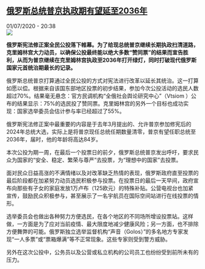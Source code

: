 <!--1593629791000-->
[俄罗斯总统普京执政期有望延至2036年](http://www.rfi.fr//cn/%E4%B8%AD%E5%9B%BD/20200701-%E4%BF%84%E7%BD%97%E6%96%AF%E6%80%BB%E7%BB%9F%E6%99%AE%E4%BA%AC%E6%89%A7%E6%94%BF%E6%9C%9F%E6%9C%89%E6%9C%9B%E5%BB%B6%E8%87%B32036%E5%B9%B4)
------

<div>01/07/2020 - 20:38</div><img src="https://s.rfi.fr/media/display/9f04f7c0-ae4f-11ea-b280-005056bff430/w:310/p:16x9/2020-06-02T123709Z_155164880_RC201H90USZG_RTRMADP_3_HEALTH-CORONAVIRUS-RUSSIA-ECONOMY.JPG"><p><strong>俄罗斯宪法修正案全民公投落下帷幕。为了给现总统普京继续长期执政扫清道路，克里姆林宫大力动员，以确保公投最终能以绝大多数“赞同票”的结果而宣告胜利，从而为普京继续在克里姆林宫执政至2036年打开绿灯，同时打破现代俄罗斯国家元首统治期最长的记录。</strong></p><div class="t-content__body u-clearfix"><div class="m-interstitial"></div><p>俄罗斯总统普京打算通过全民公投的方式对宪法进行改革以延长其统治。这一打算如愿以偿。根据来自该国东部地区投票的初步结果，参加今次公投活动的选民人数超过70%。结果毫无悬念：官方民调机构“全俄社会舆论研究中心”（Vtsiom ）公布的结果显示：75%的选民投了赞同票。克里姆林宫的另外一个目标也成功实现：国家选举委员会估计参与率已经超过了55%。</p><p>俄罗斯宪法修正案中最重要的内容是于去年3月提出的、允许普京参加修宪后的2024年总统大选，实际上是将普京现任总统任期数量清零，普京有望任职总统至2036年，届时，他的年龄将高达84岁。</p><p>本次公投为期一周，在最后一个投票日的前夕，俄罗斯总统普京发出呼吁，要求民众为国家的“安全、稳定、繁荣与尊严”去投票，为“理想中的国家”去投票。</p><p>面对民众日益高涨的不满情绪以及对改革缺乏热情的表现，俄罗斯政府直至投票的最后阶段都在加紧努力动员选民积极参与投票。在投票日的最后一天早间，政府宣布向那些有子女的家庭发放1万卢布（125欧元）的特殊补贴。公营电视台也加紧宣传，鼓励民众积极参与，甚至展示了一名宇航员在国际空间站进行在线投票的情形。</p><p>选举委员会也做出各种努力方便选民，在各个地区的不同场所增设投票站。这样做，一方面是为了应对当前疫情、最大限度地减少健康风险；另一方面，也不排除方便舞弊的可能。俄罗斯独立选举监督机构“声音（Golos）”的多名地方专家发现“一人多票”或“票箱爆满”等不正常现象。这些专家则受到警方威胁。</p><p>另外在这次公投中，公务员以及公营或私立机构的公司员工也纷纷受到前所未有的压力。</p><div class="o-self-promo o-self-promo--nl o-self-promo--hidden" data-selfpromo-newsletter></div><div class="o-self-promo o-self-promo--app o-self-promo--hidden" data-selfpromo-app></div></div>
